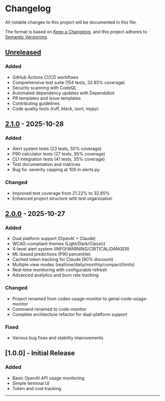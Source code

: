 # Changelog

All notable changes to this project will be documented in this file.

The format is based on [Keep a Changelog](https://keepachangelog.com/en/1.0.0/),
and this project adheres to [Semantic Versioning](https://semver.org/spec/v2.0.0.html).

## [Unreleased]

### Added
- GitHub Actions CI/CD workflows
- Comprehensive test suite (154 tests, 32.85% coverage)
- Security scanning with CodeQL
- Automated dependency updates with Dependabot
- PR templates and issue templates
- Contributing guidelines
- Code quality tools (ruff, black, isort, mypy)

## [2.1.0] - 2025-10-28

### Added
- Alert system tests (23 tests, 50% coverage)
- P90 calculator tests (27 tests, 95% coverage)
- CLI integration tests (41 tests, 35% coverage)
- Test documentation and matrices
- Bug fix: severity capping at 100 in alerts.py

### Changed
- Improved test coverage from 21.22% to 32.85%
- Enhanced project structure with test organization

## [2.0.0] - 2025-10-27

### Added
- Dual platform support (OpenAI + Claude)
- WCAG-compliant themes (Light/Dark/Classic)
- 4-level alert system (INFO/WARNING/CRITICAL/DANGER)
- ML-based predictions (P90 percentile)
- Cached token tracking for Claude (90% discount)
- Multiple view modes (realtime/daily/monthly/compact/limits)
- Real-time monitoring with configurable refresh
- Advanced analytics and burn rate tracking

### Changed
- Project renamed from codex-usage-monitor to genai-code-usage-monitor
- Command renamed to code-monitor
- Complete architecture refactor for dual-platform support

### Fixed
- Various bug fixes and stability improvements

## [1.0.0] - Initial Release

### Added
- Basic OpenAI API usage monitoring
- Simple terminal UI
- Token and cost tracking

---

[Unreleased]: https://github.com/budlion/genai-code-usage-monitor/compare/v2.1.0...HEAD
[2.1.0]: https://github.com/budlion/genai-code-usage-monitor/compare/v2.0.0...v2.1.0
[2.0.0]: https://github.com/budlion/genai-code-usage-monitor/releases/tag/v2.0.0
